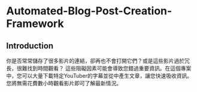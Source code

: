 # Automated-Blog-Post-Creation-Framework
## Introduction
你是否常常儲存了很多影片的連結，卻再也不會打開它們？或是這些影片過於冗長，很難找到時間觀看？
這些阻礙因素可能會導致您錯過重要資訊。在這個專案中，您可以大量下載特定YouTuber的字幕並從中產生文章，讓您快速吸收資訊。您將無需花費數小時觀看影片即可了解最新情況。
